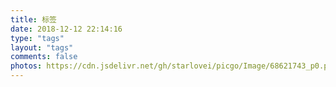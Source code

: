 ```yaml
---
title: 标签
date: 2018-12-12 22:14:16
type: "tags"
layout: "tags"
comments: false
photos: https://cdn.jsdelivr.net/gh/starlovei/picgo/Image/68621743_p0.png
---
```

